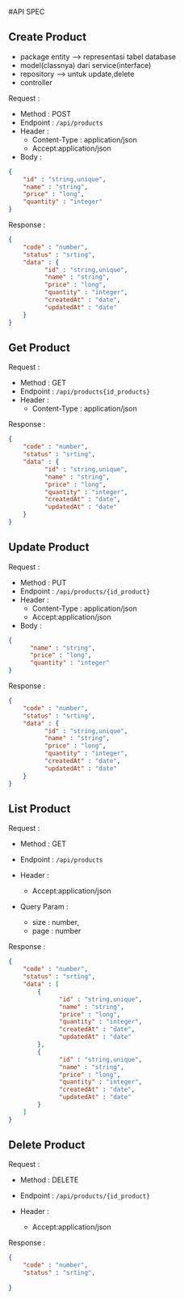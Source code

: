 #API SPEC
## Create Product 
- package entity --> representasi tabel database
- model(classnya) dari service(interface)
- repository --> untuk update,delete
- controller

Request : 
- Method : POST  
- Endpoint : `/api/products`
- Header : 
    - Content-Type : application/json
    - Accept:application/json
- Body :
```json 
{
    "id" : "string,unique",
    "name" : "string",
    "price" : "long",
    "quantity" : "integer"
}
```

Response : 
```json 
{
    "code" : "number",
    "status" : "srting",
    "data" : {
          "id" : "string,unique",
          "name" : "string",
          "price" : "long",
          "quantity" : "integer",
          "createdAt" : "date",
          "updatedAt" : "date"
    }
}
```

## Get Product 
Request :
- Method : GET
- Endpoint : `/api/products{id_products}`
- Header :
    - Content-Type : application/json
    


Response :
```json 
{
    "code" : "number",
    "status" : "srting",
    "data" : {
          "id" : "string,unique",
          "name" : "string",
          "price" : "long",
          "quantity" : "integer",
          "createdAt" : "date",
          "updatedAt" : "date"
    }
}
```
## Update Product 

Request :
- Method : PUT
- Endpoint : `/api/products/{id_product}`
- Header :
  - Content-Type : application/json
  - Accept:application/json
- Body :
```json 
{
      "name" : "string",
      "price" : "long",
      "quantity" : "integer"  
}
```

Response :
```json 
{
    "code" : "number",
    "status" : "srting",
    "data" : {
          "id" : "string,unique",
          "name" : "string",
          "price" : "long",
          "quantity" : "integer",
          "createdAt" : "date",
          "updatedAt" : "date"
    }
}
```
## List Product
Request :
- Method : GET
- Endpoint : `/api/products`
- Header :

  - Accept:application/json
- Query Param : 
  - size : number,
  - page : number 

Response :
```json 
{
    "code" : "number",
    "status" : "srting",
    "data" : [
        {
              "id" : "string,unique",
              "name" : "string",
              "price" : "long",
              "quantity" : "integer",
              "createdAt" : "date",
              "updatedAt" : "date"
        },
        {
              "id" : "string,unique",
              "name" : "string",
              "price" : "long",
              "quantity" : "integer",
              "createdAt" : "date",
              "updatedAt" : "date"
        }
    ]
}
```

## Delete Product 
Request :
- Method : DELETE
- Endpoint : `/api/products/{id_product}`
- Header :
  
  - Accept:application/json


Response :
```json 
{
    "code" : "number",
    "status" : "srting",
    
}
```

